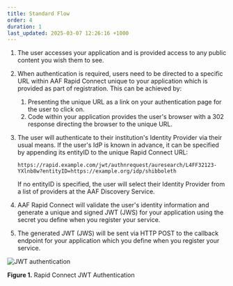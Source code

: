 ```yaml
---
title: Standard Flow
order: 4
duration: 1
last_updated: 2025-03-07 12:26:16 +1000
---
```


1. The user accesses your application and is provided access to any public content you wish them to see.

2. When authentication is required, users need to be directed to a specific URL within AAF Rapid Connect unique to your application which is provided as part of registration. This can be achieved by:
    1. Presenting the unique URL as a link on your authentication page for the user to click on.
    2. Code within your application provides the user's browser with a 302 response directing the browser to the unique URL.

3. The user will authenticate to their institution's Identity Provider via their usual means. If the user's IdP is known in advance, it can be specified by appending its entityID to the unique Rapid Connect URL:

   `https://rapid.example.com/jwt/authnrequest/auresearch/L4FF32123-YXlnb8w?entityID=https://example.org/idp/shibboleth`

   If no entityID is specified, the user will select their Identity Provider from a list of providers at the AAF Discovery Service.

4. AAF Rapid Connect will validate the user's identity information and generate a unique and signed JWT (JWS) for your application using the secret you define when you register your service.
5. The generated JWT (JWS) will be sent via HTTP POST to the callback endpoint for your application which you define when you register your service.

![JWT authentication](/assets/images/rapid-connect-integration/jwt-authentication.png)

**Figure 1.** Rapid Connect JWT Authentication